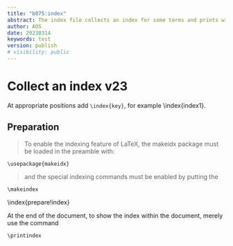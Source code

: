 ```yaml
---
title: "b075:index"
abstract: The index file collects an index for some terms and prints with the page numbers.
author: AOS
date: 20230314
keywords: test
version: publish
# visibility: public
---
```


# Collect an index v23

At appropriate positions add `\index{key}`, for example \index{index1}. 

## Preparation 
>To enable the indexing feature of LaTeX, the makeidx package must be loaded in the preamble with:

    \usepackage{makeidx}

>and the special indexing commands must be enabled by putting the

    \makeindex

\index{prepare!index}

At the end of the document, to show the index within the document, merely use the command

    \printindex



